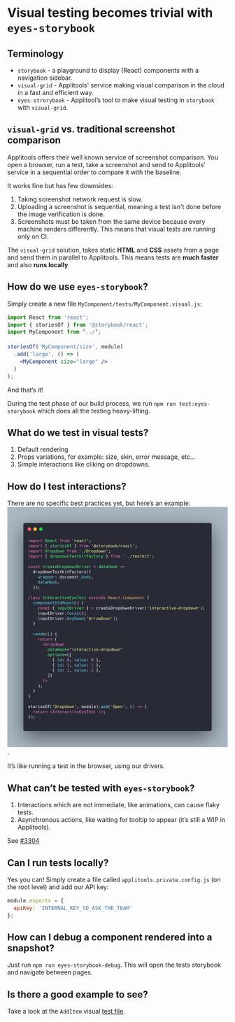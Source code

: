 # Visual testing becomes trivial with **`eyes-storybook`**

## Terminology

- `storybook` - a playground to display (React) components with a navigation sidebar.
- `visual-grid` - Applitools' service making visual comparison in the cloud in a fast and efficient way.
- `eyes-strorybook` - Applitool’s tool to make visual testing in `storybook` with `visual-grid`.

## `visual-grid` vs. traditional screenshot comparison

Applitools offers their well known service of screenshot comparison. You open a browser, run a test, take a screenshot and send to Applitools’ service in a sequential order to compare it with the baseline.

It works fine but has few downsides:

1. Taking screenshot network request is slow.
2. Uploading a screenshot is sequential, meaning a test isn't done before the image verification is done.
3. Screenshots must be taken from the same device because every machine renders differently. This means that visual tests are running only on CI.

The `visual-grid` solution, takes static **HTML** and **CSS** assets from a page and send them in parallel to Applitools.
This means tests are **much faster** and also **runs locally**

## How do we use `eyes-storybook`?

Simply create a new file `MyComponent/tests/MyComponent.visual.js`:

```jsx
import React from 'react';
import { storiesOf } from '@storybook/react';
import MyComponent from ‘../‘;

storiesOf('MyComponent/size', module)
  .add('large', () => (
    <MyComponent size="large" />
  )
);
```

And that’s it!

During the test phase of our build process, we run `npm run test:eyes-storybook` which does all the testing heavy-lifting.

## What do we test in visual tests?

1. Default rendering
2. Props variations, for example: size, skin, error message, etc…
3. Simple interactions like cliking on dropdowns.

## How do I test interactions?

There are no specific best practices yet, but here’s an example:
![pseudo interactive example](../assets/component-visual-test-interactive.png).

It’s like running a test in the browser, using our drivers.

## What can’t be tested with `eyes-storybook`?

1. Interactions which are not immediate, like animations, can cause flaky tests.
2. Asynchronous actions, like waiting for tooltip to appear (it’s still a WIP in Applitools).

See [#3304](https://github.com/wix/wix-style-react/issues/3304)

## Can I run tests locally?

Yes you can!
Simply create a file called `applitools.private.config.js` (on the root level) and add our API key:

```js
module.exports = {
  apiKey: 'INTERNAL_KEY_SO_ASK_THE_TEAM'
};
```

## How can I debug a component rendered into a snapshot?

Just run `npm run eyes-storybook-debug`. This will open the tests storybook and navigate between pages.

## Is there a good example to see?

Take a look at the `AddItem` visual [test file](https://github.com/wix/wix-style-react/blob/master/src/AddItem/tests/AddItem.visual.js).
